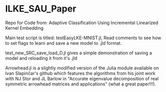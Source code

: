 # ILKE_SAU_Paper
Repo for Code from: Adaptive Classification Using Incremental Linearized Kernel Embedding

Main test script is titled: testEasyLKE-MNIST.jl, Read comments to see how to set flags to learn and save a new model to .jld format.

test_new_SRC_save_load_D.jl gives a simple demonstration of saving a model and reloading it from it's .jld

Arrowhead.jl is a slightly modified version of the Julia module available on Ivan Slapinčar's github which features the algorithms from his joint work with NJ Stor and JL Barlow in "Accurate eigenvalue decomposition of real symmetric arrowhead matrices and applications" (what a great paper!!!).
